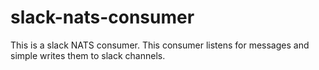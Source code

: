 # slack-nats-consumer

This is a slack NATS consumer. This consumer listens for messages and simple writes them to slack channels.
